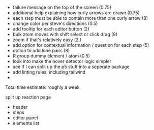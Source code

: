 - failure message on the top of the screen (0.75)
- additional help explaining how curly arrows are drawn (0.75)
- each step must be able to contain more than one curly arrow (8)
- change color per steve's directions (0.5)
- add tooltip for each editor button (2)
- bulk atom moves with shift select or click drag (8)
- zoom if that's relatively easy (2 )
- add option for contextual information / question for each step (5)
- option to add lone pairs (8)
- R group dummy element / atom (0.5)
- look into make the hover detector logic simpler
- see if I can split up the p5 stuff into a seperate package
- add linting rules, including tailwind
- 

Total time estimate: roughly a week


split up reaction page

- header
- steps
- editor panel
- elements list
